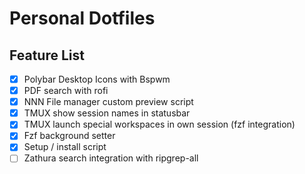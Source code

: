# Personal Dotfiles

## Feature List
- [x] Polybar Desktop Icons with Bspwm
- [x] PDF search with rofi
- [x] NNN File manager custom preview script
- [x] TMUX show session names in statusbar
- [x] TMUX launch special workspaces in own session (fzf integration)
- [x] Fzf background setter
- [x] Setup / install script
- [ ] Zathura search integration with ripgrep-all
